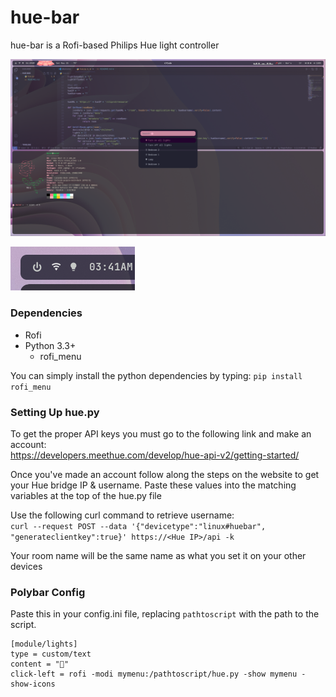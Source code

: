 # hue-bar
hue-bar is a Rofi-based Philips Hue light controller

![alt text](rofi-view.png)

![alt text](polybar-view.png)

### Dependencies
- Rofi
- Python 3.3+
  - rofi_menu
  
You can simply install the python dependencies by typing:
`pip install rofi_menu`

### Setting Up hue.py
To get the proper API keys you must go to the following link and make an account:<br />
https://developers.meethue.com/develop/hue-api-v2/getting-started/

Once you've made an account follow along the steps on the website to get your Hue bridge IP & username.
Paste these values into the matching variables at the top of the hue.py file<br />

Use the following curl command to retrieve username:<br />
`curl --request POST --data '{"devicetype":"linux#huebar", "generateclientkey":true}' https://<Hue IP>/api -k`

Your room name will be the same name as what you set it on your other devices

### Polybar Config
Paste this in your config.ini file, replacing `pathtoscript` with the path to the script.
```
[module/lights]
type = custom/text
content = "󰌵"
click-left = rofi -modi mymenu:/pathtoscript/hue.py -show mymenu -show-icons
```
